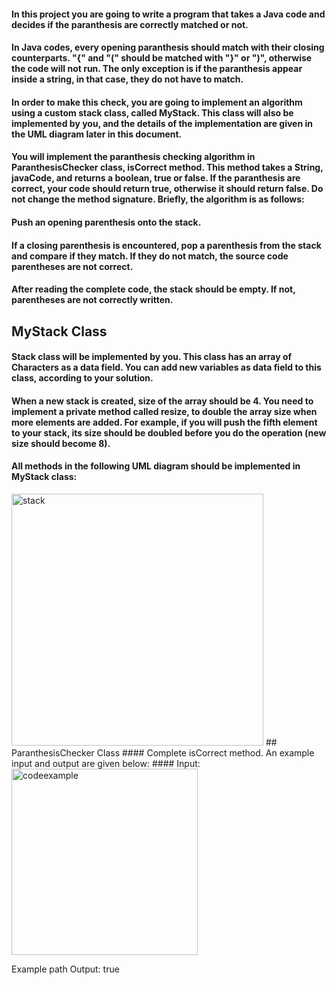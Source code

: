 #### In this project you are going to write a program that takes a Java code and decides if the paranthesis are correctly matched or not.

#### In Java codes, every opening paranthesis should match with their closing counterparts. "{" and "(" should be matched with "}" or ")", otherwise the code will not run. The only exception is if the paranthesis appear inside a string, in that case, they do not have to match.

#### In order to make this check, you are going to implement an algorithm using a custom stack class, called MyStack. This class will also be implemented by you, and the details of the implementation are given in the UML diagram later in this document.

#### You will implement the paranthesis checking algorithm in ParanthesisChecker class, isCorrect method. This method takes a String, javaCode, and returns a boolean, true or false. If the paranthesis are correct, your code should return true, otherwise it should return false. Do not change the method signature. Briefly, the algorithm is as follows:

#### Push an opening parenthesis onto the stack.
#### If a closing parenthesis is encountered, pop a parenthesis from the stack and compare if they match. If they do not match, the source code parentheses are not correct.
#### After reading the complete code, the stack should be empty. If not, parentheses are not correctly written.
## MyStack Class
#### Stack class will be implemented by you. This class has an array of Characters as a data field. You can add new variables as data field to this class, according to your solution.
#### When a new stack is created, size of the array should be 4. You need to implement a private method called resize, to double the array size when more elements are added. For example, if you will push the fifth element to your stack, its size should be doubled before you do the operation (new size should become 8).

#### All methods in the following UML diagram should be implemented in MyStack class:

<img width="403" alt="stack" src="https://user-images.githubusercontent.com/124915257/221993577-94bd2ca8-3310-4a19-b34e-019f63592f5a.PNG">
## ParanthesisChecker Class
#### Complete isCorrect method. An example input and output are given below:
#### Input:
<img width="298" alt="codeexample" src="https://user-images.githubusercontent.com/124915257/221993721-9b47444f-2807-4488-8568-bdb7cef55642.PNG">

Example path
Output: true

